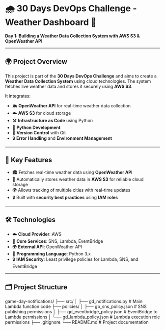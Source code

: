 # 🌧️ 30 Days DevOps Challenge - Weather Dashboard 🚀  
**Day 1: Building a Weather Data Collection System with AWS S3 & OpenWeather API**

---

## 🌍 Project Overview  

This project is part of the **30 Days DevOps Challenge** and aims to create a **Weather Data Collection System** using cloud technologies. The system fetches live weather data and stores it securely using **AWS S3**.

It integrates:
- 🌦️ **OpenWeather API** for real-time weather data collection
- ☁️ **AWS S3** for cloud storage
- 🛠️ **Infrastructure as Code** using Python
- 🐍 **Python Development**
- 📁 **Version Control** with Git
- 🔒 **Error Handling** and **Environment Management**

---

## 🔑 Key Features  

- 🏙️ Fetches real-time weather data using **OpenWeather API**  
- 💾 Automatically stores weather data in **AWS S3** for reliable cloud storage  
- 🌍 Allows tracking of multiple cities with real-time updates  
- 🔒 Built with **security best practices** using **IAM roles**  

---

## 🛠️ Technologies  

- ☁️ **Cloud Provider**: AWS  
- 🔑 **Core Services**: SNS, Lambda, EventBridge  
- 🌍 **External API**: OpenWeather API  
- 🐍 **Programming Language**: Python 3.x  
- 🔒 **IAM Security**: Least privilege policies for Lambda, SNS, and EventBridge

---

## 🗂️ Project Structure  
game-day-notifications/
├── src/
│   ├── gd_notifications.py          # Main Lambda function code
├── policies/
│   ├── gb_sns_policy.json           # SNS publishing permissions
│   ├── gd_eventbridge_policy.json   # EventBridge to Lambda permissions
│   └── gd_lambda_policy.json        # Lambda execution role permissions
├── .gitignore
└── README.md                        # Project documentation
